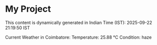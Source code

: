 # My Project

This content is dynamically generated in Indian Time (IST): 2025-09-22 21:19:50 IST


Current Weather in Coimbatore:
Temperature: 25.88 °C
Condition: haze
